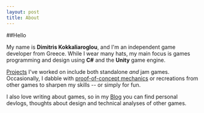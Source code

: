 ```yaml
---
layout: post
title: About
---
```


##Hello


  My name is **Dimitris Kokkaliaroglou**, and I'm an independent game developer from Greece. 
  While I wear many hats, my main focus is games programming and design using **C#** and the **Unity** game engine.


  <a href="https://dikokkali.github.io/game_projects" target="_blank">Projects</a> I've worked on include both standalone _and_ jam games. Occasionally, I dabble with 
  <a href="https://dikokkali.github.io/game_projects" target="_blank">proof-of-concept mechanics</a> or recreations from other games
  to sharpen my skills -- or simply for fun.


  I also love writing about games, so in my <a href="https://dikokkali.github.io/blog" target="_blank">Blog</a> you can find 
  personal devlogs, thoughts about design and technical analyses of other games.


